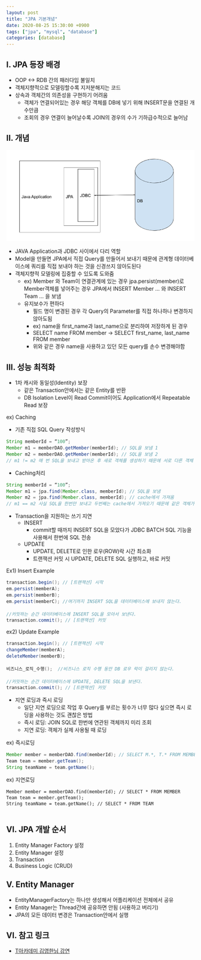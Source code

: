 ```yaml
---
layout: post
title: "JPA 기본개념"
date: 2020-08-25 15:30:00 +0900
tags: ["jpa", "mysql", "database"]
categories: [database]
---
```



## I. JPA 등장 배경
- OOP <-> RDB 간의 패러다임 불일치
- 객체지향적으로 모델링할수록 지저분해지는 코드
- 상속과 객체간의 의존성을 구현하기 어려움
  - 객체가 연결되어있는 경우 해당 객체를 DB에 넣기 위해 INSERT문을 연결된 개수만큼
  - 조회의 경우 연결이 늘어날수록 JOIN의 경우의 수가 기하급수적으로 늘어남

## II.  개념


![jpa-basic-concept](/static/img/posts/database/jpa-basic-concept.png)

- JAVA Application과 JDBC 사이에서 다리 역할
- Model을 만들면 JPA에서 직접 Query를 만들어서 보내기 때문에 관계형 데이터베이스에 쿼리를 직접 보내야 하는 것을 신경쓰지 않아도된다
- 객체지향적 모델링에 집중할 수 있도록 도와줌
  - ex) Member 와 Team이 연결관계에 있는 경우 jpa.persist(member)로 Member객체를 넣어주는 경우 JPA에서 INSERT Member … 와 INSERT Team … 을 보냄
  - 유지보수가 편하다
    - 필드 명이 변경된 경우 각 Query의 Parameter를 직접 하나하나 변경하지 않아도됨
    - ex) name을 first_name과 last_name으로 분리하여 저장하게 된 경우
    - SELECT name FROM member -> SELECT first_name, last_name FROM member
    - 위와 같은 경우 name을 사용하고 있던 모든 query를 손수 변경해야함

## III. 성능 최적화
- 1차 캐시와 동일성(Identity) 보장
	- 같은 Transaction안에서는 같은 Entity를 반환
  - DB Isolation Level이 Read Commit이어도 Application에서 Repeatable Read 보장

ex) Caching

- 기존 직접 SQL Query 작성방식

```java
String memberId = “100”;
Member m1 = memberDAO.getMember(memberId); // SQL을 보냄 1
Member m2 = memberDAO.getMember(memberId); // SQL을 보냄 2
// m1 != m2 매 번 SQL을 보내고 받아온 후 새로 객체를 생성하기 때문에 서로 다른 객체 


```

- Caching처리

```java
String memberId = “100”;
Member m1 = jpa.find(Member.class, memberId); // SQL을 보냄
Member m2 = jpa.find(Member.class, memberId); // cache에서 가져옴
// m1 == m2 사실 SQL을 한번만 보내고 두번째는 cache에서 가져오기 때문에 같은 객체가 유지됨
```

- Transaction을 지원하는 쓰기 지연
  - INSERT
    - commit할 때까지 INSERT SQL을 모았다가 JDBC BATCH SQL 기능을 사용해서 한번에 SQL 전송
  - UPDATE
    - UPDATE, DELETE로 인한 로우(ROW)락 시간 최소화
    - 트랜잭션 커밋 시 UPDATE, DELETE SQL 실행하고, 바로 커밋 

Ex1) Insert Example

```java
transaction.begin(); // [트랜잭션] 시작 
em.persist(memberA); 
em.persist(memberB); 
em.persist(memberC); //여기까지 INSERT SQL을 데이터베이스에 보내지 않는다. 

//커밋하는 순간 데이터베이스에 INSERT SQL을 모아서 보낸다. 
transaction.commit(); // [트랜잭션] 커밋
```

ex2) Update Example 

```java
transaction.begin(); // [트랜잭션] 시작 
changeMember(memberA); 
deleteMember(memberB); 

비즈니스_로직_수행();  //비즈니스 로직 수행 동안 DB 로우 락이 걸리지 않는다. 

//커밋하는 순간 데이터베이스에 UPDATE, DELETE SQL을 보낸다. 
transaction.commit(); // [트랜잭션] 커밋
```

- 지연 로딩과 즉시 로딩
  - 일단 지연 로딩으로 작업 후 Query를 부르는 횟수가 너무 많다 싶으면 즉시 로딩을 사용하는 것도 괜찮은 방법
  - 즉시 로딩: JOIN SQL로 한번에 연관된 객체까지 미리 조회
  - 지연 로딩: 객체가 실제 사용될 때 로딩

ex) 즉시로딩

```java
Member member = memberDAO.find(memberId); // SELECT M.*, T.* FROM MEMBER JOIN TEAM ...
Team team = member.getTeam();
String teamName = team.getName();
```

ex)  지연로딩

```
Member member = memberDAO.find(memberId); // SELECT * FROM MEMBER
Team team = member.getTeam();
String teamName = team.getName(); // SELECT * FROM TEAM


```

## VI. JPA 개발 순서
1. Entity Manager Factory 설정
2. Entity Manager 설정
3. Transaction
4. Business Logic (CRUD)

## V. Entity Manager

- EntityManagerFactory는 하나만 생성해서 어플리케이션 전체에서 공유
- Entity Manager는 Thread간에 공유하면 안됨 (사용하고 버리기)
- JPA의 모든 데이터 변경은 Transaction안에서 실행

## VI. 참고 링크 

- [T아카데미 김영한님 강연](https://www.youtube.com/watch?v=WfrSN9Z7MiA)